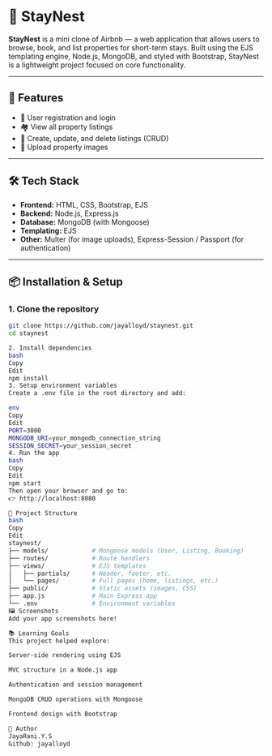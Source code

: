 

# 🏡 StayNest

**StayNest** is a mini clone of Airbnb — a web application that allows users to browse, book, and list properties for short-term stays. Built using the EJS templating engine, Node.js, MongoDB, and styled with Bootstrap, StayNest is a lightweight project focused on core functionality.

---

## 🚀 Features

- 🧑 User registration and login
- 🏘 View all property listings
- 📝 Create, update, and delete listings (CRUD)
- 📸 Upload property images 


---

## 🛠️ Tech Stack

- **Frontend:** HTML, CSS, Bootstrap, EJS
- **Backend:** Node.js, Express.js
- **Database:** MongoDB (with Mongoose)
- **Templating:** EJS
- **Other:** Multer (for image uploads), Express-Session / Passport (for authentication)

---

## 📦 Installation & Setup

### 1. Clone the repository

```bash
git clone https://github.com/jayalloyd/staynest.git
cd staynest

2. Install dependencies
bash
Copy
Edit
npm install
3. Setup environment variables
Create a .env file in the root directory and add:

env
Copy
Edit
PORT=3000
MONGODB_URI=your_mongodb_connection_string
SESSION_SECRET=your_session_secret
4. Run the app
bash
Copy
Edit
npm start
Then open your browser and go to:
👉 http://localhost:8080

📁 Project Structure
bash
Copy
Edit
staynest/
├── models/            # Mongoose models (User, Listing, Booking)
├── routes/            # Route handlers
├── views/             # EJS templates
│   ├── partials/      # Header, footer, etc.
│   └── pages/         # Full pages (home, listings, etc.)
├── public/            # Static assets (images, CSS)
├── app.js             # Main Express app
└── .env               # Environment variables
🖼️ Screenshots
Add your app screenshots here!

📚 Learning Goals
This project helped explore:

Server-side rendering using EJS

MVC structure in a Node.js app

Authentication and session management

MongoDB CRUD operations with Mongoose

Frontend design with Bootstrap

👤 Author
JayaRani.Y.S
Github: jayalloyd
